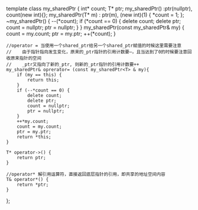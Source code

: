 template<class T>
class my_sharedPtr {
    int* count;
    T* ptr;
    my_sharedPtr() :ptr(nullptr), count(new int){};
    my_sharedPtr(T* m) : ptr(m), (new int)(1) {
        *count = 1;
    };
    ~my_sharedPtr() {
        --(*count);
        if (*count == 0) {
            delete count;
            delete ptr;
            count = nullptr;
            ptr = nullptr;
        }
    }
    my_sharedPtr(const my_sharedPtr<T>& my) {
        count = my.count;
        ptr = my.ptr;
        ++(*count);
    }

    //operator = 当使用一个shared_ptr给另一个shared_ptr赋值的时候这里需要注意
    //    由于指针指向发生变化，原来的_ptr指针的引用计数要–，且当达到了0的时候要注意回收原来指针的空间
    //    _ptr又指向了新的_ptr, 则新的_ptr指针的引用计数要++
    my_sharedPtr& oprerator= (const my_sharedPtr<T> & my){
        if (my == this) {
            return this;
        }
        if (--*count == 0) {
            delete count;
            delete ptr;
            count = nullptr;
            ptr = nullptr;
        }
        ++*my.count;
        count = my.count;
        ptr = my.ptr;
        return *this;
    }

    T* operator->() {
        return ptr;
    }
    
    //operator* 解引用运算符，直接返回底层指针的引用，即共享的地址空间内容
    T& operator*() {
        return *ptr;
    }


};